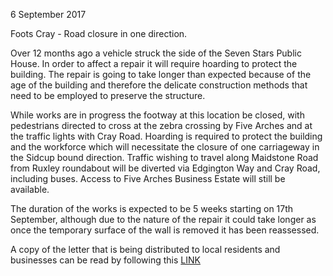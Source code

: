 6 September 2017

Foots Cray - Road closure in one direction.

Over 12 months ago a vehicle struck the side of the Seven Stars Public House. In order to affect a repair it will require hoarding to protect the building. The repair is going to take longer than expected because of the age of the building and therefore the delicate construction methods that need to be employed to preserve the structure.

While works are in progress the footway at this location be closed, with pedestrians directed to cross at the zebra crossing by Five Arches and at the traffic lights with Cray Road. Hoarding is required to protect the building and the workforce which will necessitate the closure of one carriageway in the Sidcup bound direction. Traffic wishing to travel along Maidstone Road from Ruxley roundabout will be diverted via Edgington Way and Cray Road, including buses. Access to Five Arches Business Estate will still be available.

The duration of the works is expected to be 5 weeks starting on 17th September, although due to the nature of the repair it could take longer as once the temporary surface of the wall is removed it has been reassessed.

A copy of the letter that is being distributed to local residents and businesses can be read by following this [LINK](http://www.northcrayresidents.org.uk/letters/sevenstars.pdf)
